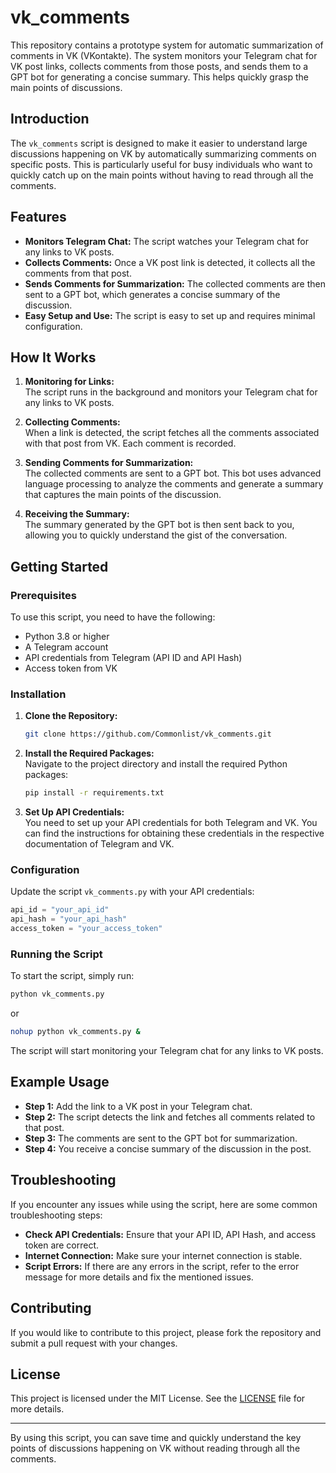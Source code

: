 # vk_comments

This repository contains a prototype system for automatic summarization of comments in VK (VKontakte). The system monitors your Telegram chat for VK post links, collects comments from those posts, and sends them to a GPT bot for generating a concise summary. This helps quickly grasp the main points of discussions.

## Introduction

The `vk_comments` script is designed to make it easier to understand large discussions happening on VK by automatically summarizing comments on specific posts. This is particularly useful for busy individuals who want to quickly catch up on the main points without having to read through all the comments.

## Features

- **Monitors Telegram Chat:** The script watches your Telegram chat for any links to VK posts.
- **Collects Comments:** Once a VK post link is detected, it collects all the comments from that post.
- **Sends Comments for Summarization:** The collected comments are then sent to a GPT bot, which generates a concise summary of the discussion.
- **Easy Setup and Use:** The script is easy to set up and requires minimal configuration.

## How It Works

1. **Monitoring for Links:**  
   The script runs in the background and monitors your Telegram chat for any links to VK posts.

2. **Collecting Comments:**  
   When a link is detected, the script fetches all the comments associated with that post from VK. Each comment is recorded.

3. **Sending Comments for Summarization:**  
   The collected comments are sent to a GPT bot. This bot uses advanced language processing to analyze the comments and generate a summary that captures the main points of the discussion.

4. **Receiving the Summary:**  
   The summary generated by the GPT bot is then sent back to you, allowing you to quickly understand the gist of the conversation.

## Getting Started

### Prerequisites

To use this script, you need to have the following:

- Python 3.8 or higher
- A Telegram account
- API credentials from Telegram (API ID and API Hash)
- Access token from VK

### Installation

1. **Clone the Repository:**

    ```bash
    git clone https://github.com/Commonlist/vk_comments.git
    ```

2. **Install the Required Packages:**  
   Navigate to the project directory and install the required Python packages:

    ```bash
    pip install -r requirements.txt
    ```

3. **Set Up API Credentials:**  
   You need to set up your API credentials for both Telegram and VK. You can find the instructions for obtaining these credentials in the respective documentation of Telegram and VK.

### Configuration

Update the script `vk_comments.py` with your API credentials:

```python
api_id = "your_api_id"
api_hash = "your_api_hash"
access_token = "your_access_token"
```

### Running the Script

To start the script, simply run:

```bash
python vk_comments.py
```

or

```bash
nohup python vk_comments.py &
```

The script will start monitoring your Telegram chat for any links to VK posts.

## Example Usage

- **Step 1:** Add the link to a VK post in your Telegram chat.
- **Step 2:** The script detects the link and fetches all comments related to that post.
- **Step 3:** The comments are sent to the GPT bot for summarization.
- **Step 4:** You receive a concise summary of the discussion in the post.

## Troubleshooting

If you encounter any issues while using the script, here are some common troubleshooting steps:

- **Check API Credentials:** Ensure that your API ID, API Hash, and access token are correct.
- **Internet Connection:** Make sure your internet connection is stable.
- **Script Errors:** If there are any errors in the script, refer to the error message for more details and fix the mentioned issues.

## Contributing

If you would like to contribute to this project, please fork the repository and submit a pull request with your changes.

## License

This project is licensed under the MIT License. See the [LICENSE](LICENSE) file for more details.

---

By using this script, you can save time and quickly understand the key points of discussions happening on VK without reading through all the comments.
